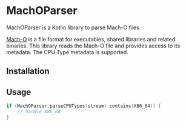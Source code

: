 # MachOParser

MachOParser is a Kotlin library to parse Mach-O files

[Mach-O](https://en.wikipedia.org/wiki/Mach-O) is a file format for executables, shared libraries and related binaries.
This library reads the Mach-O file and provides access to its metadata. The CPU Type metadata is supported.

## Installation

## Usage

``` kotlin
if (MachOParser.parseCPUTypes(stream).contains(X86_64)) {
    // handle X86_64
}
```
